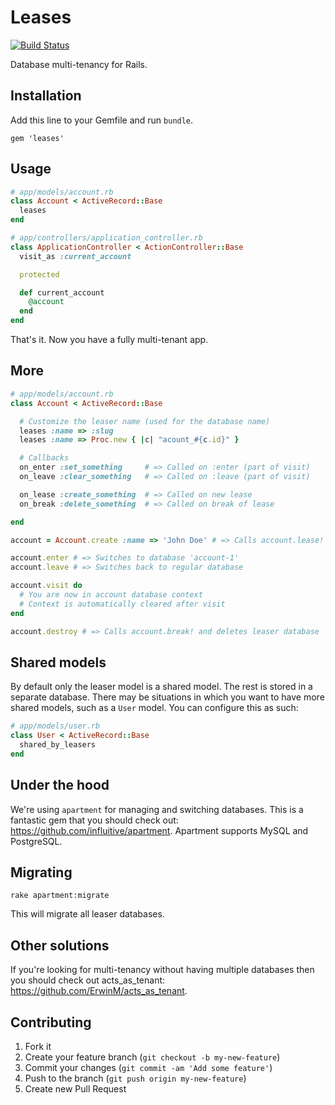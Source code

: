 # Leases

[![Build Status](https://secure.travis-ci.org/Arjeno/leases.png?branch=master)](http://travis-ci.org/Arjeno/leases)

Database multi-tenancy for Rails.

## Installation

Add this line to your Gemfile and run `bundle`.

```
gem 'leases'
```

## Usage

```ruby
# app/models/account.rb
class Account < ActiveRecord::Base
  leases
end

# app/controllers/application_controller.rb
class ApplicationController < ActionController::Base
  visit_as :current_account

  protected

  def current_account
    @account
  end
end
```

That's it. Now you have a fully multi-tenant app.

## More

```ruby
# app/models/account.rb
class Account < ActiveRecord::Base

  # Customize the leaser name (used for the database name)
  leases :name => :slug
  leases :name => Proc.new { |c| "acount_#{c.id}" }

  # Callbacks
  on_enter :set_something     # => Called on :enter (part of visit)
  on_leave :clear_something   # => Called on :leave (part of visit)

  on_lease :create_something  # => Called on new lease
  on_break :delete_something  # => Called on break of lease

end

account = Account.create :name => 'John Doe' # => Calls account.lease! and sets up database 'account-1'

account.enter # => Switches to database 'account-1'
account.leave # => Switches back to regular database

account.visit do
  # You are now in account database context
  # Context is automatically cleared after visit
end

account.destroy # => Calls account.break! and deletes leaser database
```

## Shared models

By default only the leaser model is a shared model. The rest is stored in a separate database. There may be situations in which you want to have more shared models, such as a `User` model. You can configure this as such:

```ruby
# app/models/user.rb
class User < ActiveRecord::Base
  shared_by_leasers
end
```

## Under the hood

We're using `apartment` for managing and switching databases. This is a fantastic gem that you should check out: https://github.com/influitive/apartment. Apartment supports MySQL and PostgreSQL.

## Migrating

```
rake apartment:migrate
```

This will migrate all leaser databases.

## Other solutions

If you're looking for multi-tenancy without having multiple databases then you should check out acts_as_tenant: https://github.com/ErwinM/acts_as_tenant.

## Contributing

1. Fork it
2. Create your feature branch (`git checkout -b my-new-feature`)
3. Commit your changes (`git commit -am 'Add some feature'`)
4. Push to the branch (`git push origin my-new-feature`)
5. Create new Pull Request
